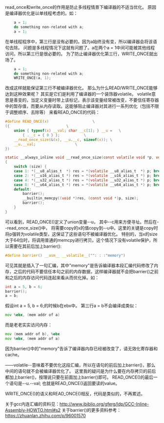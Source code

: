 read_once和write_once的作用是防止多线程情景下编译器的不适当优化。
原因是编译器优化是以单线程考虑的。如：
```c
	a = 1;
	do something non-related with a;
	a = 1;
```
在单线程程序中，第三行是没有必要的。因为a始终没有变，所以编译器会将该语句去除。
问题是多线程情况下这就有问题了。a在两个a = 1中间可能被其他线程访问，所以第三行是很必要的。
为了防止编译器优化第三行，WRITE_ONCE就出场了。
```c
	a = 1;
	do something non-related with a;
	WRITE_ONCE(a, 1);
```
改成这样就能保证第三行不被编译器优化。
那么为什么READ/WRITE_ONCE能够达到这种效果呢？
其实是它们是利用了编译器的一个装饰器volatile。
volatile意思是善变的，当定义变量时带上该标记，表示该变量经常被改变，不要信任寄存器中的暂存值，而要从内存读取。这能够阻止编译器对其进行一系列优化（包括不限于调整顺序、去除等）
来看READ_ONCE的代码：
```c
#define READ_ONCE(x)					\
({							\
	union { typeof(x) __val; char __c[1]; } __u =	\
		{ .__c = { 0 } };			\
	__read_once_size(&(x), __u.__c, sizeof(x));	\
	__u.__val;					\
})

static __always_inline void __read_once_size(const volatile void *p, void *res, int size)
{
	switch (size) {
	case 1: *(__u8_alias_t  *) res = *(volatile __u8_alias_t  *) p; break;
	case 2: *(__u16_alias_t *) res = *(volatile __u16_alias_t *) p; break;
	case 4: *(__u32_alias_t *) res = *(volatile __u32_alias_t *) p; break;
	case 8: *(__u64_alias_t *) res = *(volatile __u64_alias_t *) p; break;
	default:
		barrier();
		__builtin_memcpy((void *)res, (const void *)p, size);
		barrier();
	}
}
```
可以看到，READ_ONCE()定义了union变量--u， 其中--c用来方便寻址。然后在--read_once_size()中，
将需要copy的x的值copy到--u中。这里的关键是copy时将p强转为volatile类型，这保证了这些语句不被编译器优化。
特别的，当x的size大于64位时，将调用普通的memcpy进行拷贝。这个情况下没有volatile保护，所以需要在其前后加上barrier():
```c
#define barrier() __asm__ __volatile__("": : :"memory")
```
可见其就是插入了一句汇编，其中"memory"是告诉编译器本段汇编代码修改了内存，之后的代码不要信任本句之前的内存数据，这样编译器就不会把barrier()之前和之后的内存访问代码连起来看从而优化掉。如：
```c
int a = 5, b = 6;
barrier();
a = b;
```
假设int a = 5, b = 6;的时候b在ebx中。
第三行a = b不会编译成类似：
```asm
mov %ebx, (mem addr of a)
```
而是老老实实访问内存：
```asm
mov (mem addr of b), %ebx
mov %ebx, (mem addr of a)
```
因为barrier()中的"memory"告诉了编译器内存已经被改变了，请无效化寄存器和cache。

——volatile--意味着不要优化这段汇编，所以在语句的前后加上barrier()，那么中间的语句就不会被编译器优化了。
这里我的疑问是为什么要在内存拷贝的前后都加上barrier()，按理说只要在前面加上barrier()即可。
READ_ONCE()的最后一个语句是--u.--val; 也就是READ_ONCE()返回要读的value。

WRITE_ONCE()的语义和READ_ONCE()相反，代码是类似的，不再累述。


关于gcc内连汇编的资料见：http://www.ibiblio.org/gferg/ldp/GCC-Inline-Assembly-HOWTO.html#s2
关于barrier()的更多资料参考：https://zhuanlan.zhihu.com/p/96001570
